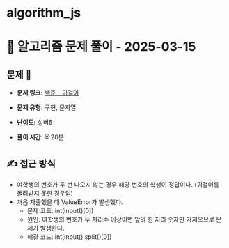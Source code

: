 # algorithm_js

# 📝 알고리즘 문제 풀이 - 2025-03-15

## 문제 📖

- **문제 링크:** [백준 - 귀걸이](https://www.acmicpc.net/problem/1380)

- **문제 유형:** 구현, 문자열

- **난이도:** 실버5

- **풀이 시간:** ⏳ 20분

## ✍ 접근 방식
- 여학생의 번호가 두 번 나오지 않는 경우 해당 번호의 학생이 정답이다. (귀걸이를 돌려받지 못한 경우임)
- 처음 제출했을 때 ValueError가 발생했다.
    - 문제 코드: int(input()[0])
    - 원인: 여학생의 번호가 두 자리수 이상이면 앞의 한 자리 숫자만 가져오므로 문제가 발생한다.
    - 해결 코드: int(input().split()[0])